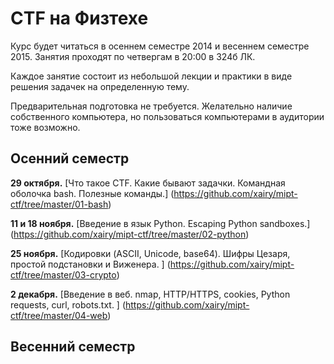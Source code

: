 CTF на Физтехе
==============

Курс будет читаться в осеннем семестре 2014 и весеннем семестре 2015.
Занятия проходят по четвергам в 20:00 в 324б ЛК.

Каждое занятие состоит из небольшой лекции и практики в виде решения задачек на определенную тему.

Предварительная подготовка не требуется.
Желательно наличие собственного компьютера, но пользоваться компьютерами в аудитории тоже возможно.

## Осенний семестр

**29 октября.**
[Что такое CTF. Какие бывают задачки. Командная оболочка bash. Полезные команды.]
(https://github.com/xairy/mipt-ctf/tree/master/01-bash)

**11 и 18 ноября.**
[Введение в язык Python. Escaping Python sandboxes.]
(https://github.com/xairy/mipt-ctf/tree/master/02-python)

**25 ноября.**
[Кодировки (ASCII, Unicode, base64). Шифры Цезаря, простой подстановки и Виженера. ]
(https://github.com/xairy/mipt-ctf/tree/master/03-crypto)

**2 декабря.**
[Введение в веб. nmap, HTTP/HTTPS, cookies, Python requests, curl, robots.txt. ]
(https://github.com/xairy/mipt-ctf/tree/master/04-web)

## Весенний семестр
